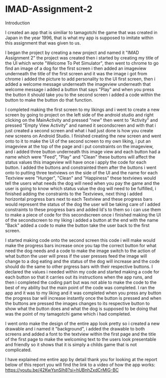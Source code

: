 # IMAD-Assignment-2
Introduction

I created an app that is similiar to tamagotchi the game that was created in Japan in the year 1996, that is what my app is supposed to imitate within this assignment that was given to us.

I began the project by creating a new project and named it "IMAD Assignment 2" the project was created then i started by creating my title of the UI which wrote 
"Welcome To Pet Simulator", then went to chrome to go find an image of a dog for the first screen i then added an imageview underneath the title of the first screen and it was the image i got from chrome i added the picture to add personality to the UI first screen, then i added a welcome message underneath the imageview underneath that welcome message i added a button that says "Play" and when you press the button it should take you to the second screen i added a code within the button to make the button do that function.

I completed making the first screen to my likings and i went to create a new screen by going to project on the left side of the android studio and right clicking on the MainActivity and pressed "new" then went to "Activity" and pressed "Empty View Activity" and named it secondscreen and with that i just created a second screen and what i had just done is how you create new screens on Android Studio. I finished creating the new screen and went onto to it to make the UI of the second screen to my own liking, i put an imageview at the top of the page and i put constraints on the imageview, and i added three button underneath this image view and each button had a name which were "Feed", "Play" and "Clean" these buttons will affect the status values this imageview will have once i apply the code for each button. I added the buttons and constrainted them after the buttons i went onto to putting three textviews on the side of the UI and the name for each Textview were "Hunger", "Clean" and "Happiness" these textviews would tell the users what needs the dog will need when you pay the game and the user is going to know which status value the dog will need to be fulfilled, i finished adding the constraints to the Textviews, next thing i added horizontal progress bars next to each Textview and these progress bars would represent the status of the dog the user will be taking care of i added constraints to these progress bars and added Id's to them so i can use them to make a piece of code for this secondscreen once i finished making the UI of the secondscreen to my liking i added a button at the end with the name "Back" added a code to make the button take the user back to the first screen.

I started making code onto the second screen this code i will make would make the progress bars increase once you tap the correct button for what need the dog needs and a code to make the image switch to the action of what button the user will press if the user presses feed the image will change to a dog eating and the status of the dog will increase and the code should do the same to other prgress bars with their respective buttons. I declared the values i needed within my code and started making a code for each button so that it carries out its instructions when the app runs, and then i completed the coding part but was not able to make the code to the best of my ability but the main point of the code was completed. I ran the app and it was to my liking and it was completed when you press any button the progress bar will increase instantly once the button is pressed and when the buttons are pressed the images changes to its respective button to show what the button does and what the dog is supposed to be doing that was the point of my tamagotchi game which i had completed.

I went onto make the design of the entire app look pretty so i created a new drawable and i named it "background", i added the drawable to both screens and added a font to the textview within the first page and the title of the first page to make the welcoming text to the users look presentable and friendly so it shows that it is simply a childs game that is not complicated.

I have explained me entire app by detail thank you for looking at the report below of this report you will find the link to a video of how the app works:
https://youtu.be/42KwYsnSIh8?si=hUBnhZxdCrMlG-BC



